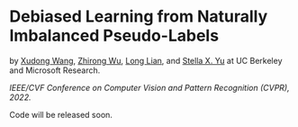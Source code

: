 # Debiased Learning from Naturally Imbalanced Pseudo-Labels

by [Xudong Wang](http://people.eecs.berkeley.edu/~xdwang/), [Zhirong Wu](https://www.microsoft.com/en-us/research/people/wuzhiron/), [Long Lian](https://github.com/TonyLianLong/), and [Stella X. Yu](http://www1.icsi.berkeley.edu/~stellayu/) at UC Berkeley and Microsoft Research.

<em>IEEE/CVF Conference on Computer Vision and Pattern Recognition (CVPR), 2022.</em>

Code will be released soon.

